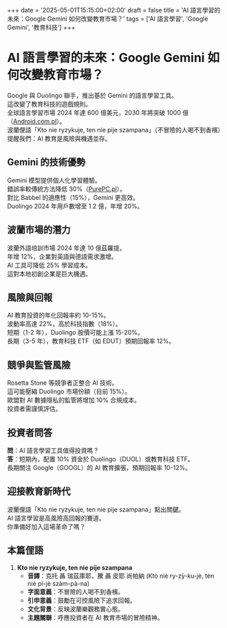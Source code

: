 +++
date = '2025-05-01T15:15:00+02:00'
draft = false
title = 'AI 語言學習的未來：Google Gemini 如何改變教育市場？'
tags = ['AI 語言學習', 'Google Gemini', '教育科技']
+++

# AI 語言學習的未來：Google Gemini 如何改變教育市場？

Google 與 Duolingo 聯手，推出基於 Gemini 的語言學習工具。  
這改變了教育科技的遊戲規則。  
全球語言學習市場 2024 年達 600 億美元，2030 年將突破 1000 億（[Android.com.pl](https://android.com.pl/tech/922691-nauka-jezykow-google-gemini-duolingo/)）。  
波蘭俚語「Kto nie ryzykuje, ten nie pije szampana」（不冒險的人喝不到香檳）提醒我們：AI 教育是風險與機遇並存。

## Gemini 的技術優勢

Gemini 模型提供個人化學習體驗。  
錯誤率較傳統方法降低 30%（[PurePC.pl](https://www.purepc.pl/google-labs-wprowadza-eksperymentalne-narzedzia-ai-do-nauki-jezykow-obcych-z-wykorzystaniem-modelu-gemini)）。  
對比 Babbel 的適應性（15%），Gemini 更高效。  
Duolingo 2024 年用戶數增至 1.2 億，年增 20%。

## 波蘭市場的潛力

波蘭外語培訓市場 2024 年達 10 億茲羅提。  
年增 12%，企業對英語與德語需求激增。  
AI 工具可降低 25% 學習成本。  
這對本地初創企業是巨大機遇。

## 風險與回報

AI 教育投資的年化回報率約 10-15%。  
波動率高達 22%，高於科技指數（18%）。  
短期（1-2 年），Duolingo 股價可能上漲 15-20%。  
長期（3-5 年），教育科技 ETF（如 EDUT）預期回報率 12%。

## 競爭與監管風險

Rosetta Stone 等競爭者正整合 AI 技術。  
這可能壓縮 Duolingo 市場份額（目前 15%）。  
歐盟對 AI 數據隱私的監管將增加 10% 合規成本。  
投資者需謹慎評估。

## 投資者問答

**問**：AI 語言學習工具值得投資嗎？  
**答**：短期內，配置 10% 資金於 Duolingo（DUOL）或教育科技 ETF。  
長期關注 Google（GOOGL）的 AI 教育擴張，預期回報率 10-12%。

## 迎接教育新時代

波蘭俚語「Kto nie ryzykuje, ten nie pije szampana」點出關鍵。  
AI 語言學習是高風險高回報的賽道。  
你準備好加入這場革命了嗎？

## 本篇俚語

1. **Kto nie ryzykuje, ten nie pije szampana**  
   - **音譯**：克托 聶 瑞茲庫耶，騰 聶 皮耶 尚帕納 (Ktò niè ry-zỳ-ku-jè, tèn niè pi-jè szàm-pà-na)  
   - **字面意義**：不冒險的人喝不到香檳。  
   - **引申意義**：鼓勵在可控風險下追求回報。  
   - **文化背景**：反映波蘭樂觀務實心態。  
   - **主題關聯**：呼應投資者在 AI 教育市場的冒險精神。

